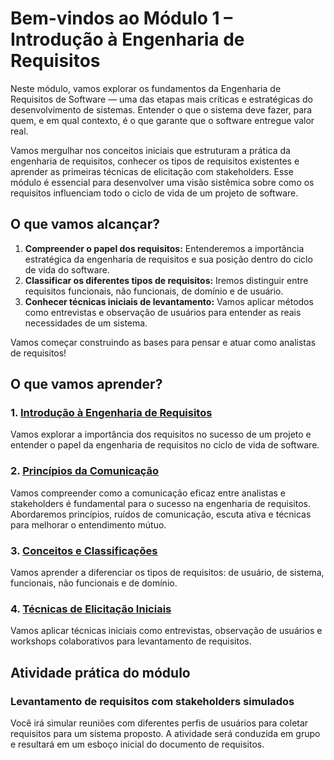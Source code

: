 # Bem-vindos ao Módulo 1 – Introdução à Engenharia de Requisitos

Neste módulo, vamos explorar os fundamentos da Engenharia de Requisitos de Software — uma das etapas mais críticas e estratégicas do desenvolvimento de sistemas. Entender o que o sistema deve fazer, para quem, e em qual contexto, é o que garante que o software entregue valor real.

Vamos mergulhar nos conceitos iniciais que estruturam a prática da engenharia de requisitos, conhecer os tipos de requisitos existentes e aprender as primeiras técnicas de elicitação com stakeholders. Esse módulo é essencial para desenvolver uma visão sistêmica sobre como os requisitos influenciam todo o ciclo de vida de um projeto de software.

## O que vamos alcançar?

1. **Compreender o papel dos requisitos:** Entenderemos a importância estratégica da engenharia de requisitos e sua posição dentro do ciclo de vida do software.
2. **Classificar os diferentes tipos de requisitos:** Iremos distinguir entre requisitos funcionais, não funcionais, de domínio e de usuário.
3. **Conhecer técnicas iniciais de levantamento:** Vamos aplicar métodos como entrevistas e observação de usuários para entender as reais necessidades de um sistema.

Vamos começar construindo as bases para pensar e atuar como analistas de requisitos!

## O que vamos aprender?

### 1. [Introdução à Engenharia de Requisitos](introducao/README.md)
Vamos explorar a importância dos requisitos no sucesso de um projeto e entender o papel da engenharia de requisitos no ciclo de vida de software.

### 2. [Princípios da Comunicação](principios-comunicacao/README.md)
Vamos compreender como a comunicação eficaz entre analistas e stakeholders é fundamental para o sucesso na engenharia de requisitos. Abordaremos princípios, ruídos de comunicação, escuta ativa e técnicas para melhorar o entendimento mútuo.

### 3. [Conceitos e Classificações](conceitos-classificacoes/README.md)
Vamos aprender a diferenciar os tipos de requisitos: de usuário, de sistema, funcionais, não funcionais e de domínio.

### 4. [Técnicas de Elicitação Iniciais](tecnicas-elicitao/README.md)
Vamos aplicar técnicas iniciais como entrevistas, observação de usuários e workshops colaborativos para levantamento de requisitos.

## Atividade prática do módulo

### Levantamento de requisitos com stakeholders simulados
Você irá simular reuniões com diferentes perfis de usuários para coletar requisitos para um sistema proposto. A atividade será conduzida em grupo e resultará em um esboço inicial do documento de requisitos.